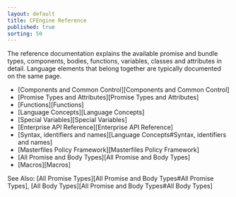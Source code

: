 ```yaml
---
layout: default
title: CFEngine Reference
published: true
sorting: 50
---
```


The reference documentation explains the available promise and bundle types,
components, bodies, functions, variables, classes and attributes in detail.
Language elements that belong together are typically documented on the same
page.

* [Components and Common Control][Components and Common Control]
* [Promise Types and Attributes][Promise Types and Attributes]
* [Functions][Functions]
* [Language Concepts][Language Concepts]
* [Special Variables][Special Variables]
* [Enterprise API Reference][Enterprise API Reference]
* [Syntax, identifiers and names][Language Concepts#Syntax, identifiers and names]
* [Masterfiles Policy Framework][Masterfiles Policy Framework]
* [All Promise and Body Types][All Promise and Body Types]
* [Macros][Macros]

See Also: [All Promise Types][All Promise and Body Types#All Promise Types], [All Body Types][All Promise and Body Types#All Body Types]
